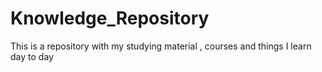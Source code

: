 # Knowledge_Repository
This is a repository with my studying material , courses and things I learn day to day
